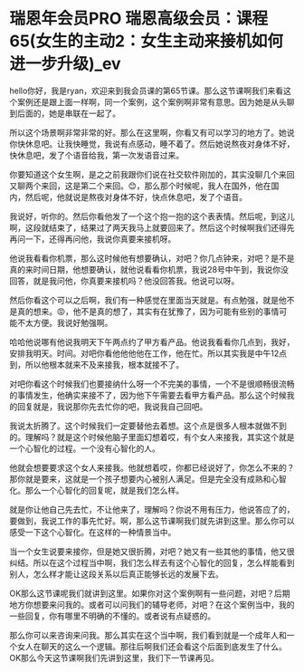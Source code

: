 # 瑞恩年会员PRO 瑞恩高级会员：课程65(女生的主动2：女生主动来接机如何进一步升级)_ev

hello你好，我是ryan，欢迎来到我会员课的第65节课。那么这节课啊我们来看这个案例还是跟上面一样啊，同一个案例，这个案例啊非常有意思。因为她是从头聊到后面的，她是串联在一起了。

所以这个场景啊非常非常的好。那么在这里啊，你看又有可以学习的地方了。她说你快休息吧。让我快睡觉，我说有点感动，睡不着了。然后她说熬夜对身体不好，快休息吧，发了个语音给我，第一次发语音过来。

你要知道这个女生啊，是之之前我跟你们说在社交软件刚加的，其实没聊几个来回又聊两个来回，这是第二个来回。😊，那么那个时候呢，我人在国外，他在国内，然后呢，他就说是熬夜对身体不好，快点休息吧，发了个语音。

我说好，听你的。然后你看他发了一个这个抱一抱的这个表表情。然后呢，到这儿啊，这段就结束了，结果过了两天我马上就要回来了。然后这个时候啊我们还得先再问一下，还得再问他，我说你真要来接机呀。

他说我看看你机票，那么这时候他有想要确认，对吧？你几点钟来，对吧？是不是真的来时间日期，他想要确认，就他说看看你机票，我说28号中午到，我说你没回答，就是我问他，你真要来接机吗？他没回答我。他说可以呀。

然后你看这个可以之后啊，我们有一种感觉在里面当天就是。有点勉强，就是他不是真的想来。😡，他不是真的想了，其实有在犹豫了，因为可能有些别的事情可能不太方便。我说好勉强啊。

哈哈他说哪有他说我明天下午两点约了甲方看产品。他说我看看你几点到，我好，安排我明天。时间。对吧你看他他他他在工作，他在忙。所以其实我是中午12点到，所以他根本就来不及来接我，根本就接不了。

对吧你看这个时候我们也要接纳什么呀一个不完美的事情，一个不是很顺畅很流畅的事情发生，他确实来接不了，因为他下午需要去看甲方看产品。那么这个时候我的回复就是，我说那你先去忙你的吧，我说我自己回吧。

我说太折腾了。这个时候我们一定要替他去着想。这个点是很多人根本就做不到的。理解吗？就是这个时候他脑子里面幻想着哎，有个女人来接我，其实这个就是一个心智化的过程。一个没有心智化的人。

他就会想要要求这个女人来接我。他就想着哎，你都已经说好了，你怎么不来的？那你就是要来，这就是一个孩子想要内心被别人满足。但是完全没有成熟和心智化。那么一个心智化的回复呢，就是我们怎么样。

就是你让他自己先去忙，不让他来了，理解吗？你说不用有压力，他说答应了的，要做到，我说工作的事先忙好。啊，那么这节课啊我们就先讲到这里。那么你可以感受一下这个心智化。在这样的一种情景当中。

当一个女生说要来接你，但是她又很折腾，对吧？她又有一些其他的事情，他又很纠结。所以在这个过程当中啊，我们怎么样去有这个心智化的回复，怎么样能看到别人，怎么样才能让这段关系以后真正能够长远的发展下去。

OK那么这节课呢我们就讲到这里。如果你对这个案例啊有一些问题，对吧？后期地方你想要来问我的。或者可以问我们的辅导老师，对吧？在这个案例当中，我的一些回复，你有哪里不明确的不懂的。或者说有点疑惑的。

那么你可以来咨询来问我。那么其实在这个当中啊，我们看到就是一个成年人和一个女人在聊天的这么一个逻辑。那往后啊我们还会看这个后面到底发生了什么。OK那么今天这节课啊我们先讲到这里，我们下一节课再见。


